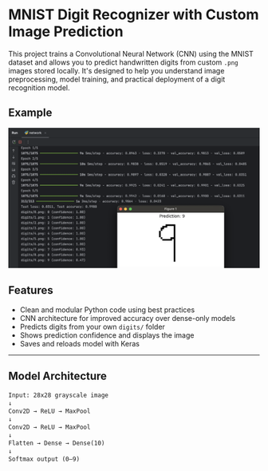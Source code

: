 # MNIST Digit Recognizer with Custom Image Prediction

This project trains a Convolutional Neural Network (CNN) using the MNIST dataset and allows you to predict handwritten 
digits from custom `.png` images stored locally. It's designed to help you understand image preprocessing, model training, 
and practical deployment of a digit recognition model.

## Example

<img src="preview.png" width="600" alt="Digit Prediction Example">

## Features

- Clean and modular Python code using best practices
- CNN architecture for improved accuracy over dense-only models
- Predicts digits from your own `digits/` folder
- Shows prediction confidence and displays the image
- Saves and reloads model with Keras

---

## Model Architecture

```text
Input: 28x28 grayscale image
↓
Conv2D → ReLU → MaxPool
↓
Conv2D → ReLU → MaxPool
↓
Flatten → Dense → Dense(10)
↓
Softmax output (0–9)

